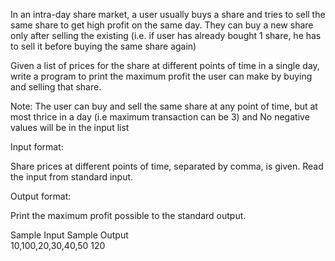 In an intra-day share market, a user usually buys a share and tries to sell the same share to get high profit on the same day. They can buy a new share only after selling the existing (i.e. if user has already bought 1 share, he has to sell it before buying the same share again)

Given a list of prices for the share at different points of time in a single day, write a program to print the maximum profit the user can make by buying and selling that share.

Note: The user can buy and sell the same share at any point of time, but at most thrice in a day (i.e maximum transaction can be 3) and No negative values will be in the input list

Input format:

Share prices at different points of time, separated by comma, is given. Read the input from standard input.

Output format:

Print the maximum profit possible to the standard output.

Sample Input		Sample Output	
10,100,20,30,40,50	120	